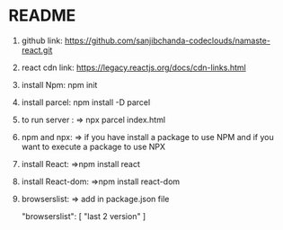 # README

1. github link:
   https://github.com/sanjibchanda-codeclouds/namaste-react.git

2. react cdn link:
   https://legacy.reactjs.org/docs/cdn-links.html

3. install Npm:
   npm init

4. install parcel:
   npm install -D parcel

5. to run server :
   => npx parcel index.html

6. npm and npx:
   => if you have install a package to use NPM
   and if you want to execute a package to use NPX

7. install React:
   =>npm install react

8. install React-dom:
   =>npm install react-dom

9. browserslist:
   => add in package.json file

   "browserslist": [
   "last 2 version"
   ]
